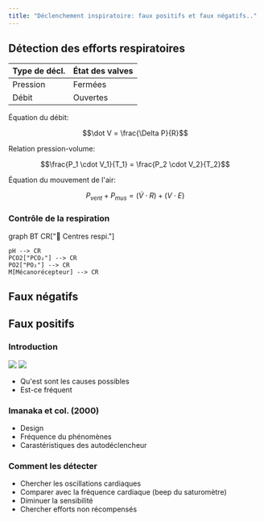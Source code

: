```yaml
---
title: "Déclenchement inspiratoire: faux positifs et faux négatifs.."
---
```


## Détection des efforts respiratoires

| Type de décl. | État des valves |
| ------------- | --------------- |
| Pression      | Fermées         |
| Débit         | Ouvertes        |

Équation du débit: 

$$\dot V = \frac{\Delta P}{R}$$

Relation pression-volume:

$$\frac{P_1 \cdot V_1}{T_1} = \frac{P_2 \cdot V_2}{T_2}$$

Équation du mouvement de l'air:

$$ P_{vent} + P_{mus}  = (\dot V \cdot R) + (V \cdot E) $$

### Contrôle de la respiration

<div class=mermaid>
graph BT
	CR["🧠 Centres respi."]
	
	pH --> CR
	PCO2["PCO₂"] --> CR
	PO2["PO₂"] --> CR
	M[Mécanorécepteur] --> CR
</div>

## Faux négatifs

## Faux positifs

### Introduction

![](img/1628779222908.svg)
![](img/1628779169421.svg)

- Qu'est sont les causes possibles
- Est-ce fréquent

### Imanaka et col. (2000)

- Design
- Fréquence du phénomènes
- Carastéristiques des autodéclencheur

### Comment les détecter

- Chercher les oscillations cardiaques
- Comparer avec la fréquence cardiaque (beep du saturomètre)
- Diminuer la sensibilité
- Chercher efforts non récompensés
